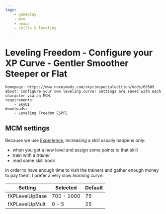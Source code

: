 ```yaml
---
tags:
    - gameplay
    - mcm
    - nexus
    - skills & leveling
---
```


# Leveling Freedom - Configure your XP Curve - Gentler Smoother Steeper or Flat

```project_info
homepage: https://www.nexusmods.com/skyrimspecialedition/mods/69589
about: Configure your own leveling curve! Settings are saved with each character via an MCM.
requirements:
    - SkyUI
downloads:
    - Leveling Freedom ESPFE
```

## MCM settings

Because we use [Experience](experience.md), increasing a skill usually happens only:

* when you get a new level and assign some points to that skill
* train with a *trainer*
* read some skill book

In order to have enough time to visit the trainers and gather enough money to pay them,
I prefer a very slow *learning curve*:

| Setting | Selected | Default |
|---|---|---|
| fXPLevelUpBase | 700 - 1000 | 75 |
| fXPLevelUpMult | 0 - 5 | 25 |
